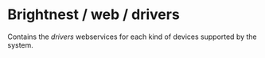 Brightnest / web / drivers
==========

Contains the *drivers* webservices for each kind of devices supported by the system.

